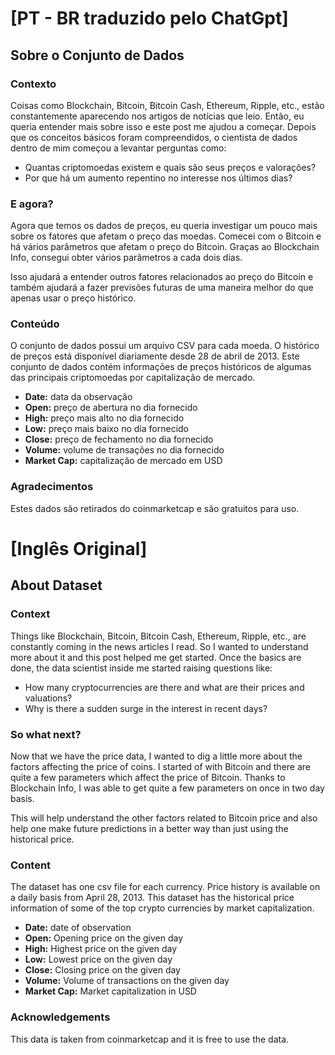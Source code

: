 # [PT - BR traduzido pelo ChatGpt]

## Sobre o Conjunto de Dados
### Contexto
Coisas como Blockchain, Bitcoin, Bitcoin Cash, Ethereum, Ripple, etc., estão constantemente aparecendo nos artigos de notícias que leio. Então, eu queria entender mais sobre isso e este post me ajudou a começar. Depois que os conceitos básicos foram compreendidos, o cientista de dados dentro de mim começou a levantar perguntas como:

- Quantas criptomoedas existem e quais são seus preços e valorações?
- Por que há um aumento repentino no interesse nos últimos dias?

### E agora?
Agora que temos os dados de preços, eu queria investigar um pouco mais sobre os fatores que afetam o preço das moedas. Comecei com o Bitcoin e há vários parâmetros que afetam o preço do Bitcoin. Graças ao Blockchain Info, consegui obter vários parâmetros a cada dois dias.

Isso ajudará a entender outros fatores relacionados ao preço do Bitcoin e também ajudará a fazer previsões futuras de uma maneira melhor do que apenas usar o preço histórico.

### Conteúdo
O conjunto de dados possui um arquivo CSV para cada moeda. O histórico de preços está disponível diariamente desde 28 de abril de 2013. Este conjunto de dados contém informações de preços históricos de algumas das principais criptomoedas por capitalização de mercado.

- **Date:** data da observação
- **Open:** preço de abertura no dia fornecido
- **High:** preço mais alto no dia fornecido
- **Low:** preço mais baixo no dia fornecido
- **Close:** preço de fechamento no dia fornecido
- **Volume:** volume de transações no dia fornecido
- **Market Cap:** capitalização de mercado em USD

### Agradecimentos
Estes dados são retirados do coinmarketcap e são gratuitos para uso.

# [Inglês Original]

## About Dataset
### Context
Things like Blockchain, Bitcoin, Bitcoin Cash, Ethereum, Ripple, etc., are constantly coming in the news articles I read. So I wanted to understand more about it and this post helped me get started. Once the basics are done, the data scientist inside me started raising questions like:

- How many cryptocurrencies are there and what are their prices and valuations?
- Why is there a sudden surge in the interest in recent days?

### So what next?
Now that we have the price data, I wanted to dig a little more about the factors affecting the price of coins. I started of with Bitcoin and there are quite a few parameters which affect the price of Bitcoin. Thanks to Blockchain Info, I was able to get quite a few parameters on once in two day basis.

This will help understand the other factors related to Bitcoin price and also help one make future predictions in a better way than just using the historical price.

### Content
The dataset has one csv file for each currency. Price history is available on a daily basis from April 28, 2013. This dataset has the historical price information of some of the top crypto currencies by market capitalization.

- **Date:** date of observation
- **Open:** Opening price on the given day
- **High:** Highest price on the given day
- **Low:** Lowest price on the given day
- **Close:** Closing price on the given day
- **Volume:** Volume of transactions on the given day
- **Market Cap:** Market capitalization in USD

### Acknowledgements
This data is taken from coinmarketcap and it is free to use the data.
